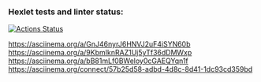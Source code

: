 ### Hexlet tests and linter status:
[![Actions Status](https://github.com/cfyz7/frontend-project-44/workflows/hexlet-check/badge.svg)](https://github.com/cfyz7/frontend-project-44/actions) 

https://asciinema.org/a/GnJ46nyrJ6HNVJ2uF4iSYN60b
https://asciinema.org/a/9KbmIknRAZ1Uj5yTf36dDMWxp
https://asciinema.org/a/bB81mLf0BWeloy0cGAEQYqn1f
https://asciinema.org/connect/57b25d58-adbd-4d8c-8d41-1dc93cd359bd